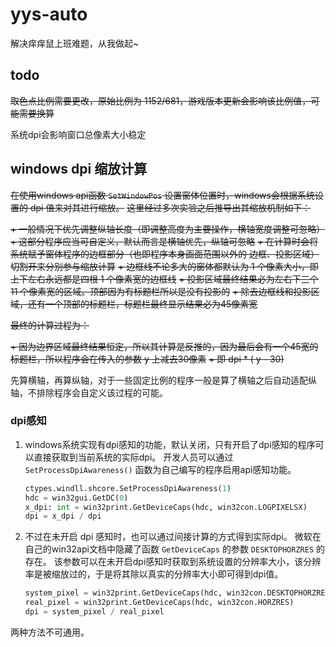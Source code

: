 # yys-auto
解决痒痒鼠上班难题，从我做起~

## todo

~~取色点比例需要更改，原始比例为 1152/681，游戏版本更新会影响该比例值，可能需要换算~~

系统dpi会影响窗口总像素大小稳定

## windows dpi 缩放计算

~~在使用windows api函数 `SetWindowPos` 设置窗体位置时，windows会根据系统设置的 dpi 值来对其进行缩放。~~
~~这里经过多次实验之后推导出其缩放机制如下：~~

~~+ 一般情况下优先调整纵轴长度（即调整高度为主要操作，横轴宽度调整可忽略）~~
  ~~+ 这部分程序应当可自定义，默认而言是横轴优先，纵轴可忽略~~
~~+ 在计算时会将系统赋予窗体程序的边框部分（也即程序本身画面范围以外的 边框、投影区域）切割开来分别参与缩放计算~~
  ~~+ 边框线不论多大的窗体都默认为 1 个像素大小，即上下左右永远都是四根 1 个像素宽的边框线~~
  ~~+ 投影区域最终结果必为左右下三个 11 个像素宽的区域。顶部因为有标题栏所以是没有投影的~~
  ~~+ 除去边框线和投影区域，还有一个顶部的标题栏，标题栏最终显示结果必为45像素宽~~

~~最终的计算过程为：~~

~~+ 因为边界区域最终结果恒定，所以其计算是反推的，因为最后会有一个45宽的标题栏，所以程序会在传入的参数 y 上减去30像素~~
  ~~+ 即 dpi * ( y - 30)~~

先算横轴，再算纵轴，对于一些固定比例的程序一般是算了横轴之后自动适配纵轴，不排除程序会自定义该过程的可能。


### dpi感知

1. windows系统实现有dpi感知的功能，默认关闭，只有开启了dpi感知的程序可以直接获取到当前系统的实际dpi。
开发人员可以通过 `SetProcessDpiAwareness()` 函数为自己编写的程序启用api感知功能。

    ```python
    ctypes.windll.shcore.SetProcessDpiAwareness(1)
    hdc = win32gui.GetDC(0)
    x_dpi: int = win32print.GetDeviceCaps(hdc, win32con.LOGPIXELSX)
    dpi = x_dpi / dpi
    ```

2. 不过在未开启 dpi 感知时，也可以通过间接计算的方式得到实际dpi。
微软在自己的win32api文档中隐藏了函数 `GetDeviceCaps` 的参数 `DESKTOPHORZRES` 的存在。
该参数可以在未开启dpi感知时获取到系统设置的分辨率大小，该分辨率是被缩放过的，于是将其除以真实的分辨率大小即可得到dpi值。

    ```python
    system_pixel = win32print.GetDeviceCaps(hdc, win32con.DESKTOPHORZRES)
    real_pixel = win32print.GetDeviceCaps(hdc, win32con.HORZRES)
    dpi = system_pixel / real_pixel
    ```

两种方法不可通用。
